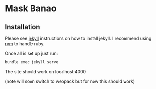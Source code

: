 # Mask Banao

## Installation

Please see [jekyll](https://jekyllrb.com/docs/) instructions on how to install jekyll. I recommend using [rvm](https://rvm.io/) to handle ruby. 


Once all is set up just run:
```bash
bundle exec jekyll serve
```

The site should work on localhost:4000

(note will soon switch to webpack but for now this should work)